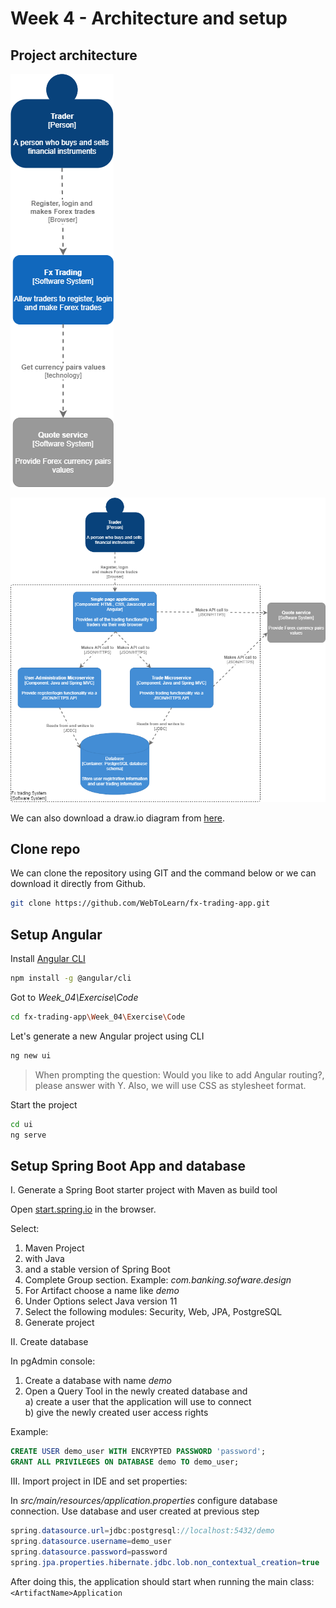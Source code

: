 # Week 4 - Architecture and setup

## Project architecture

![Architecture - System Contex](Img/fx-trading-app-architecture-System-Context.png "Architecture - System Contex")

![Architecture - Container diagram](Img/fx-trading-app-architecture-Container-diagram.png "Architecture - Container-diagram")

We can also download a draw.io diagram from [here](https://drive.google.com/file/d/1gqwqInmvqGzmxTmXexQ1iFbuM0e-E9qk/view?usp=sharing).

## Clone repo

We can clone the repository using GIT and the command below or we can download it directly from Github.

```bash
git clone https://github.com/WebToLearn/fx-trading-app.git
```

## Setup Angular

Install [Angular CLI](https://cli.angular.io/)

```bash
npm install -g @angular/cli
```

Got to *Week_04\Exercise\Code*

```bash
cd fx-trading-app\Week_04\Exercise\Code
```

Let's generate a new Angular project using CLI

```bash
ng new ui
```

> When prompting the question: Would you like to add Angular routing?, please answer with Y. Also, we will use CSS as stylesheet format.

Start the project

```bash
cd ui
ng serve
```

## Setup Spring Boot App and database

I. Generate a Spring Boot starter project with Maven as build tool  

Open [start.spring.io](https://start.spring.io/) in the browser.  

Select:

1. Maven Project
2. with Java
3. and a stable version of Spring Boot
4. Complete Group section. Example: *com.banking.sofware.design*
5. For Artifact choose a name like *demo*
6. Under Options select Java version 11
7. Select the following modules: Security, Web, JPA, PostgreSQL
8. Generate project

II. Create database  

In pgAdmin console:  

1. Create a database with name *demo*
2. Open a Query Tool in the newly created database and  
a) create a user that the application will use to connect  
b) give the newly created user access rights

Example:

```sql
CREATE USER demo_user WITH ENCRYPTED PASSWORD 'password';
GRANT ALL PRIVILEGES ON DATABASE demo TO demo_user;
```

III. Import project in IDE and set properties:  

In *src/main/resources/application.properties* configure database connection.
Use database and user created at previous step

```JAVA
spring.datasource.url=jdbc:postgresql://localhost:5432/demo
spring.datasource.username=demo_user
spring.datasource.password=password
spring.jpa.properties.hibernate.jdbc.lob.non_contextual_creation=true
```

After doing this, the application should start when running the main class: ```<ArtifactName>Application```
